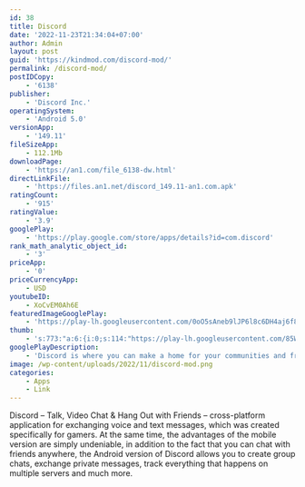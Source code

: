 ```yaml
---
id: 38
title: Discord
date: '2022-11-23T21:34:04+07:00'
author: Admin
layout: post
guid: 'https://kindmod.com/discord-mod/'
permalink: /discord-mod/
postIDCopy:
    - '6138'
publisher:
    - 'Discord Inc.'
operatingSystem:
    - 'Android 5.0'
versionApp:
    - '149.11'
fileSizeApp:
    - 112.1Mb
downloadPage:
    - 'https://an1.com/file_6138-dw.html'
directLinkFile:
    - 'https://files.an1.net/discord_149.11-an1.com.apk'
ratingCount:
    - '915'
ratingValue:
    - '3.9'
googlePlay:
    - 'https://play.google.com/store/apps/details?id=com.discord'
rank_math_analytic_object_id:
    - '3'
priceApp:
    - '0'
priceCurrencyApp:
    - USD
youtubeID:
    - XoCvEM0Ah6E
featuredImageGooglePlay:
    - 'https://play-lh.googleusercontent.com/0oO5sAneb9lJP6l8c6DH4aj6f85qNpplQVHmPmbbBxAukDnlO7DarDW0b-kEIHa8SQ'
thumb:
    - 's:773:"a:6:{i:0;s:114:"https://play-lh.googleusercontent.com/85W8SSlu7z62P5uqatGOxdhX8JJJ7c_p11I_982xaPxMptsE9z4QeZr78Ua_E7A8OQ=w526-h296";i:1;s:114:"https://play-lh.googleusercontent.com/2PVGkQ_E2JRC4c_E2owwQTupVtqAl5Yn1yoka_7Xa-WT4pkz4ku1kzCQQrnzqW1Tkg=w526-h296";i:2;s:115:"https://play-lh.googleusercontent.com/z3soEeejowNSkIqN9-QnfTMpp8c3md6iWlFQHWMUDgeu_zCLkSCI4GdRGxUn5BQ8DGc=w526-h296";i:3;s:115:"https://play-lh.googleusercontent.com/nNtIuz3nBOxizUC213ISqYULrwbJyWnqlb0Ut7nDJh2w778FNYyVlakoxRexKyzbrBw=w526-h296";i:4;s:115:"https://play-lh.googleusercontent.com/oNzNgq2d-zYR87M2MDd1z6tohTVMUOONJBc0vgW4ufNKt-keS8eHj5Gb4lmvcA5zF5I=w526-h296";i:5;s:116:"https://play-lh.googleusercontent.com/VDYQ2oPmrgte_RHOIQ626siaVECfjHQQXt3gOOiX_vSe6IaXN5qIowoZmjRuTBgg0oIz=w526-h296";}";'
googlePlayDescription:
    - 'Discord is where you can make a home for your communities and friends. Where you can stay close and have fun over text, voice, and video chat. Whether you’re part of a school club, a gaming group, a worldwide art community, or just a handful of friends who want to spend time together, Discord makes it easy to talk every day, and hang out more often.CREATE AN INVITE-ONLY PLACE'
image: /wp-content/uploads/2022/11/discord-mod.png
categories:
    - Apps
    - Link
---
```


Discord – Talk, Video Chat &amp; Hang Out with Friends – cross-platform application for exchanging voice and text messages, which was created specifically for gamers. At the same time, the advantages of the mobile version are simply undeniable, in addition to the fact that you can chat with friends anywhere, the Android version of Discord allows you to create group chats, exchange private messages, track everything that happens on multiple servers and much more.